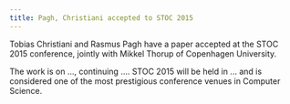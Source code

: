 ```yaml
---
title: Pagh, Christiani accepted to STOC 2015
---
```

Tobias Christiani and Rasmus Pagh have a paper accepted at the STOC 2015 conference, jointly with Mikkel Thorup of Copenhagen University.

The work is on ..., continuing ....
STOC 2015 will be held in ... and is considered one of the most prestigious conference venues in Computer Science.
